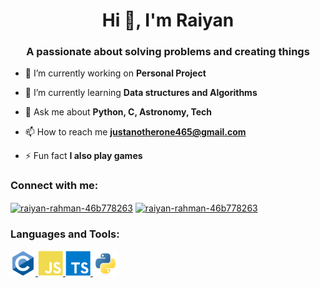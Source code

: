 <h1 align="center">Hi 👋, I'm Raiyan</h1>
<h3 align="center">A passionate about solving problems and creating things</h3>

- 🔭 I’m currently working on **Personal Project**

- 🌱 I’m currently learning **Data structures and Algorithms**

- 💬 Ask me about **Python, C, Astronomy, Tech**

- 📫 How to reach me **justanotherone465@gmail.com**

- ⚡ Fun fact **I also play games**

<h3 align="left">Connect with me:</h3>
<p align="left">
<a href="https://linkedin.com/in/raiyan-rahman-46b778263" target="blank"><img align="center" src="https://raw.githubusercontent.com/rahuldkjain/github-profile-readme-generator/master/src/images/icons/Social/linked-in-alt.svg" alt="raiyan-rahman-46b778263" height="30" width="40" /></a>
<a href="https://twitter.com/Raiyan_F1" target="blank"><img align="center" src="https://raw.githubusercontent.com/rahuldkjain/github-profile-readme-generator/master/src/images/icons/Social/twitter-alt.svg" alt="raiyan-rahman-46b778263" height="30" width="40" /></a>
</p>

<h3 align="left">Languages and Tools:</h3>
<p align="left"> <a href="https://www.cprogramming.com/" target="_blank" rel="noreferrer"> <img src="https://raw.githubusercontent.com/devicons/devicon/master/icons/c/c-original.svg" alt="c" width="40" height="40"/> </a> <a href="https://www.w3schools.com/css/" target="_blank" rel="noreferrer"> <img src="https://raw.githubusercontent.com/devicons/devicon/ca28c779441053191ff11710fe24a9e6c23690d6/icons/javascript/javascript-plain.svg"alt="JS" width="40" height="40"/> </a> <a href="https://www.typescriptlang.org/" target="_blank" rel="noreferrer"> <img src="https://raw.githubusercontent.com/devicons/devicon/ca28c779441053191ff11710fe24a9e6c23690d6/icons/typescript/typescript-plain.svg" alt="html5" width="40" height="40"/> </a> <a href="https://www.python.org" target="_blank" rel="noreferrer"> <img src="https://raw.githubusercontent.com/devicons/devicon/master/icons/python/python-original.svg" alt="python" width="40" height="40"/> </a> </p>

